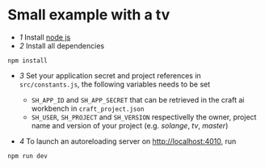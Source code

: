 # Small example with a tv #

* _1_ Install [node js](https://nodejs.org/en/)
* _2_ Install all dependencies

````
npm install
````

* _3_ Set your application secret and project references in `src/constants.js`, the following variables needs to be set 
  - `SH_APP_ID` and `SH_APP_SECRET` that can be retrieved in the craft ai workbench in `craft_project.json`
  - `SH_USER`, `SH_PROJECT` and `SH_VERSION` respectivelly the owner, project name and version of your project (e.g. _solange_, _tv_, _master_)

* _4_ To launch an autoreloading server on <http://localhost:4010>, run

````
npm run dev
````


